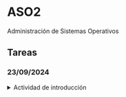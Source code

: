 # ASO2

 Administración de Sistemas Operativos

## Tareas

### 23/09/2024

<details>

<summary>Actividad de introducción</summary>

> * [ ] Introducción al http
> * [ ] UDP y TCP
> * [ ] Telnet/http
> * [ ] cURL
> * [ ] Servidor web
> * [ ] Repositorio GitHub

</details>